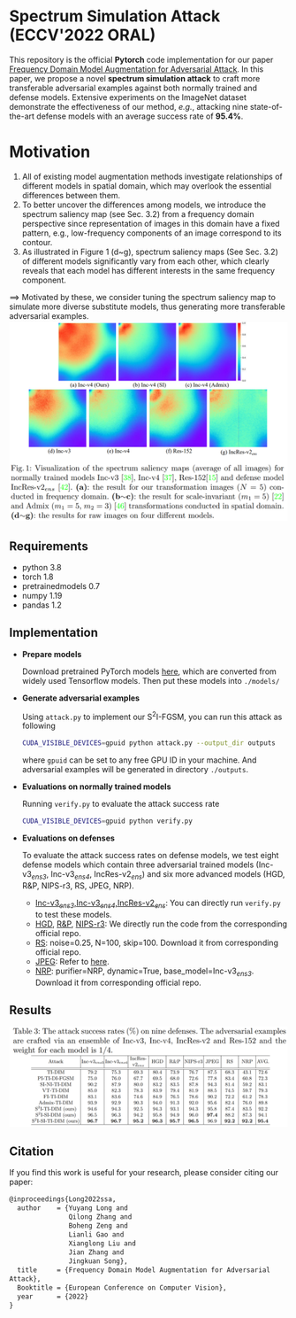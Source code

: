 # Spectrum Simulation Attack (ECCV'2022 ORAL)

This repository is the official **Pytorch** code  implementation for our paper [Frequency Domain Model Augmentation for Adversarial Attack](https://arxiv.org/abs/2207.05382). In this paper, we propose a novel **spectrum simulation attack** to craft more transferable adversarial examples against both normally trained and defense models. Extensive experiments on the ImageNet dataset demonstrate the effectiveness of our method, *e.g.*, attacking nine state-of-the-art defense models with an average success rate of **95.4%**.

# Motivation
1. All of existing model augmentation methods investigate relationships of different models in spatial domain, which may overlook the essential differences between them. 
2. To better uncover the differences among models, we introduce the spectrum saliency map (see Sec. 3.2) from a frequency domain perspective since representation of images in this domain have a fixed pattern, e.g., low-frequency components of an image correspond to its contour. 
3. As illustrated in Figure 1 (d~g), spectrum saliency maps (See Sec. 3.2) of different models significantly vary from each other, which clearly reveals that each model has different interests in the same frequency component.

==> Motivated by these, we consider tuning the spectrum saliency map to simulate more diverse substitute models, thus generating more transferable adversarial examples. 
![image-20220712192323395](./readme_img/fre.png)

## Requirements

- python 3.8
- torch 1.8
- pretrainedmodels 0.7
- numpy 1.19
- pandas 1.2


## Implementation

- **Prepare models**

  Download pretrained PyTorch models [here](https://github.com/ylhz/tf_to_pytorch_model), which are converted from widely used Tensorflow models. Then put these models into `./models/`

- **Generate adversarial examples**

  Using `attack.py` to implement our S<sup>2</sup>I-FGSM,  you can run this attack as following
  
  ```bash
  CUDA_VISIBLE_DEVICES=gpuid python attack.py --output_dir outputs
  ```
  where `gpuid` can be set to any free GPU ID in your machine. And adversarial examples will be generated in directory `./outputs`.
  
- **Evaluations on normally trained models**

  Running `verify.py` to evaluate the attack  success rate

  ```bash
  CUDA_VISIBLE_DEVICES=gpuid python verify.py
  ```

- **Evaluations on defenses**

    To evaluate the attack success rates on defense models, we test eight defense models which contain three adversarial trained models (Inc-v3<sub>*ens3*</sub>, Inc-v3<sub>*ens4*</sub>, IncRes-v2<sub>*ens*</sub>) and six more advanced models (HGD, R&P, NIPS-r3, RS, JPEG, NRP).

    - [Inc-v3<sub>*ens3*</sub>,Inc-v3<sub>*ens4*</sub>,IncRes-v2<sub>*ens*</sub>](https://github.com/ylhz/tf_to_pytorch_model):  You can directly run `verify.py` to test these models.
    - [HGD](https://github.com/lfz/Guided-Denoise), [R&P](https://github.com/cihangxie/NIPS2017_adv_challenge_defense), [NIPS-r3](https://github.com/anlthms/nips-2017/tree/master/mmd): We directly run the code from the corresponding official repo.
    - [RS](https://github.com/locuslab/smoothing): noise=0.25, N=100, skip=100. Download it from corresponding official repo.
    - [JPEG](https://github.com/JHL-HUST/VT/blob/main/third_party/jpeg.py): Refer to [here](https://github.com/JHL-HUST/VT/blob/main/third_party/jpeg.py).
    - [NRP](https://github.com/Muzammal-Naseer/NRP): purifier=NRP, dynamic=True, base_model=Inc-v3<sub>*ens3*</sub>. Download it from corresponding official repo.

## Results





![image-20220712192349277](./readme_img/normal.png)

## Citation

If you find this work is useful for your research, please consider citing our paper:
```
@inproceedings{Long2022ssa,
  author    = {Yuyang Long and 
               Qilong Zhang and 
               Boheng Zeng and
               Lianli Gao and 
               Xianglong Liu and 
               Jian Zhang and 
               Jingkuan Song},
  title     = {Frequency Domain Model Augmentation for Adversarial Attack},
  Booktitle = {European Conference on Computer Vision},
  year      = {2022}
}
```
